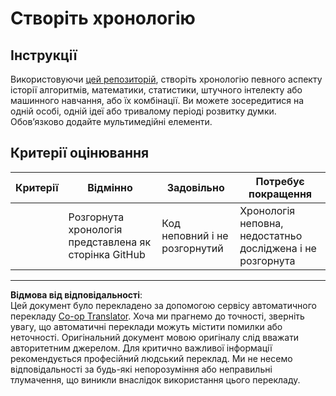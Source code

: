 <!--
CO_OP_TRANSLATOR_METADATA:
{
  "original_hash": "eb6e4d5afd1b21a57d2b9e6d0aac3969",
  "translation_date": "2025-09-05T12:56:05+00:00",
  "source_file": "1-Introduction/2-history-of-ML/assignment.md",
  "language_code": "uk"
}
-->
# Створіть хронологію

## Інструкції

Використовуючи [цей репозиторій](https://github.com/Digital-Humanities-Toolkit/timeline-builder), створіть хронологію певного аспекту історії алгоритмів, математики, статистики, штучного інтелекту або машинного навчання, або їх комбінації. Ви можете зосередитися на одній особі, одній ідеї або тривалому періоді розвитку думки. Обов’язково додайте мультимедійні елементи.

## Критерії оцінювання

| Критерії | Відмінно                                          | Задовільно                             | Потребує покращення                                              |
| -------- | ------------------------------------------------- | --------------------------------------- | ---------------------------------------------------------------- |
|          | Розгорнута хронологія представлена як сторінка GitHub | Код неповний і не розгорнутий          | Хронологія неповна, недостатньо досліджена і не розгорнута       |

---

**Відмова від відповідальності**:  
Цей документ було перекладено за допомогою сервісу автоматичного перекладу [Co-op Translator](https://github.com/Azure/co-op-translator). Хоча ми прагнемо до точності, зверніть увагу, що автоматичні переклади можуть містити помилки або неточності. Оригінальний документ мовою оригіналу слід вважати авторитетним джерелом. Для критично важливої інформації рекомендується професійний людський переклад. Ми не несемо відповідальності за будь-які непорозуміння або неправильні тлумачення, що виникли внаслідок використання цього перекладу.